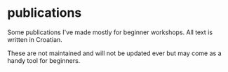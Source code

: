 # publications

Some publications I've made mostly for beginner workshops. All text is written in Croatian.

These are not maintained and will not be updated ever but may come as a handy tool for beginners.
